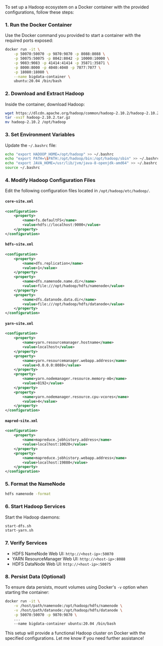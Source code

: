 To set up a Hadoop ecosystem on a Docker container with the provided configurations, follow these steps:

### 1. **Run the Docker Container**
Use the Docker command you provided to start a container with the required ports exposed:
```bash
docker run -it \
    -p 50070:50070 -p 9870:9870 -p 8088:8088 \
    -p 50075:50075 -p 8042:8042 -p 10000:10000 \
    -p 9083:9083 -p 41414:41414 -p 35871:35871 \
    -p 8000:8000 -p 4040:4040 -p 7077:7077 \
    -p 18080:18080 \
    --name bigdata-container \
    ubuntu:20.04 /bin/bash
```

### 2. **Download and Extract Hadoop**
Inside the container, download Hadoop:
```bash
wget https://dlcdn.apache.org/hadoop/common/hadoop-2.10.2/hadoop-2.10.2.tar.gz
tar -xvzf hadoop-2.10.2.tar.gz
mv hadoop-2.10.2 /opt/hadoop
```

### 3. **Set Environment Variables**
Update the `~/.bashrc` file:
```bash
echo "export HADOOP_HOME=/opt/hadoop" >> ~/.bashrc
echo "export PATH=\$PATH:/opt/hadoop/bin:/opt/hadoop/sbin" >> ~/.bashrc
echo "export JAVA_HOME=/usr/lib/jvm/java-8-openjdk-amd64" >> ~/.bashrc
source ~/.bashrc
```

### 4. **Modify Hadoop Configuration Files**
Edit the following configuration files located in `/opt/hadoop/etc/hadoop/`.

#### **`core-site.xml`**
```xml
<configuration>
    <property>
        <name>fs.defaultFS</name>
        <value>hdfs://localhost:9000</value>
    </property>
</configuration>
```

#### **`hdfs-site.xml`**
```xml
<configuration>
    <property>
        <name>dfs.replication</name>
        <value>1</value>
    </property>
    <property>
        <name>dfs.namenode.name.dir</name>
        <value>file:///opt/hadoop/hdfs/namenode</value>
    </property>
    <property>
        <name>dfs.datanode.data.dir</name>
        <value>file:///opt/hadoop/hdfs/datanode</value>
    </property>
</configuration>
```

#### **`yarn-site.xml`**
```xml
<configuration>
    <property>
        <name>yarn.resourcemanager.hostname</name>
        <value>localhost</value>
    </property>
    <property>
        <name>yarn.resourcemanager.webapp.address</name>
        <value>0.0.0.0:8088</value>
    </property>
    <property>
        <name>yarn.nodemanager.resource.memory-mb</name>
        <value>8192</value>
    </property>
    <property>
        <name>yarn.nodemanager.resource.cpu-vcores</name>
        <value>4</value>
    </property>
</configuration>
```

#### **`mapred-site.xml`**
```xml
<configuration>
    <property>
        <name>mapreduce.jobhistory.address</name>
        <value>localhost:10020</value>
    </property>
    <property>
        <name>mapreduce.jobhistory.webapp.address</name>
        <value>localhost:19888</value>
    </property>
</configuration>
```

### 5. **Format the NameNode**
```bash
hdfs namenode -format
```

### 6. **Start Hadoop Services**
Start the Hadoop daemons:
```bash
start-dfs.sh
start-yarn.sh
```

### 7. **Verify Services**
- HDFS NameNode Web UI: `http://<host-ip>:50070`
- YARN ResourceManager Web UI: `http://<host-ip>:8088`
- HDFS DataNode Web UI: `http://<host-ip>:50075`

### 8. **Persist Data (Optional)**
To ensure data persists, mount volumes using Docker's `-v` option when starting the container:
```bash
docker run -it \
    -v /host/path/namenode:/opt/hadoop/hdfs/namenode \
    -v /host/path/datanode:/opt/hadoop/hdfs/datanode \
    -p 50070:50070 -p 9870:9870 \
    ...
    --name bigdata-container ubuntu:20.04 /bin/bash
```

This setup will provide a functional Hadoop cluster on Docker with the specified configurations. Let me know if you need further assistance!
